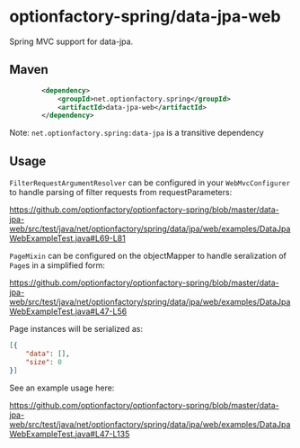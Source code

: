 # optionfactory-spring/data-jpa-web

Spring MVC support for data-jpa.

## Maven

```xml
        <dependency>
            <groupId>net.optionfactory.spring</groupId>
            <artifactId>data-jpa-web</artifactId>
        </dependency>
```
Note: `net.optionfactory.spring:data-jpa` is a transitive dependency

## Usage

`FilterRequestArgumentResolver` can be configured in your `WebMvcConfigurer` to handle parsing of filter requests from requestParameters:

https://github.com/optionfactory/optionfactory-spring/blob/master/data-jpa-web/src/test/java/net/optionfactory/spring/data/jpa/web/examples/DataJpaWebExampleTest.java#L69-L81


`PageMixin` can be configured on the objectMapper to handle seralization of `Page`s in a simplified form:

https://github.com/optionfactory/optionfactory-spring/blob/master/data-jpa-web/src/test/java/net/optionfactory/spring/data/jpa/web/examples/DataJpaWebExampleTest.java#L47-L56

Page instances will be serialized as:

```json
[{
    "data": [],
    "size": 0
}]
```

See an example usage here:

https://github.com/optionfactory/optionfactory-spring/blob/master/data-jpa-web/src/test/java/net/optionfactory/spring/data/jpa/web/examples/DataJpaWebExampleTest.java#L47-L135
